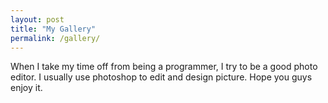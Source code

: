 ```yaml
---
layout: post
title: "My Gallery"
permalink: /gallery/
---
```


When I take my time off from being a programmer, I try to be a good photo editor. I usually use photoshop to edit and design picture. 
Hope you guys enjoy it. 

